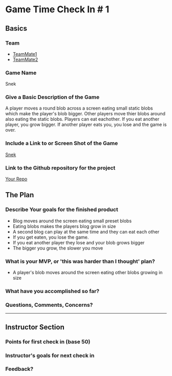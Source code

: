 # Game Time Check In # 1

## Basics

### Team
- [TeamMate1](https://github.com/)
- [TeamMate2](https://github.com/)

### Game Name

Snek

### Give a Basic Description of the Game

A player moves a round blob across a screen eating small static blobs which make the player's blob bigger.  Other players move thier blobs around also eating the static blobs.  Players can eat eachother.  If you eat another player, you grow bigger.  If another player eats you, you lose and the game is over.

### Include a Link to or Screen Shot of the Game

[Snek](http://g.recordit.co/sJYgJe8Pdc.gif)

### Link to the Github repository for the project
[Your Repo]()

## The Plan

### Describe Your goals for the finished product

- Blog moves around the screen eating small preset blobs
- Eating blobs makes the players blog grow in size
- A second blog can play at the same time and they can eat each other
- If you get eaten, you lose the game.  
- If you eat another player they lose and your blob grows bigger
- The bigger you grow, the slower you move

### What is your MVP, or 'this was harder than I thought' plan?

- A player's blob moves around the screen eating other blobs growing in size 

### What have you accomplished so far?

### Questions, Comments, Concerns?

-----

## Instructor Section

### Points for first check in (base 50)

### Instructor's goals for next check in

### Feedback?
